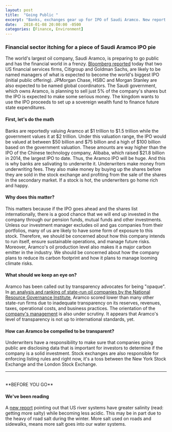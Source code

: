 ```yaml
---
layout: post
title:  "Going Public "
excerpt: "Banks, exchanges gear up for IPO of Saudi Aramco. New report points to damage on water systems from too much road salt."
date:   2018-01-08 20:00:00 -0500
categories: [Finance, Environment]
---
```


### Financial sector itching for a piece of Saudi Aramco IPO pie

The world's largest oil company, Saudi Aramco, is preparing to go public and has the financial world in a frenzy. <a href="https://www.bloomberg.com/news/articles/2018-01-08/goldman-citi-are-said-to-be-in-lead-for-top-roles-in-aramco-ipo" target="_blank">Bloomberg reported</a> today that two US financial services firms, Citigroup and Goldman Sachs, are likely to be named managers of what is expected to become the world's biggest IPO (initial public offering). JPMorgan Chase, HSBC and Morgan Stanley are also expected to be named global coordinators. The Saudi government, which owns Aramco, is planning to sell just 5% of the company's shares but the IPO is expected to make some serious money. The kingdom wants to use the IPO proceeds to set up a sovereign wealth fund to finance future state expenditures.

#### First, let's do the math

Banks are reportedly valuing Aramco at $1 trillion to $1.5 trillion while the government values it at $2 trillion. Under this valuation range, the IPO would be valued at between $50 billion and $75 billion and a high of $100 billion based on the government valuation. These amounts are way higher than the IPO of the Chinese technology company, Alibaba, which raised $21.8 billion in 2014, the largest IPO to date. Thus, the Aramco IPO will be huge. And this is why banks are salivating to underwrite it. Underwriters make money from underwriting fees. They also make money by buying up the shares before they are sold in the stock exchange and profiting from the sale of the shares in the secondary market. If a stock is hot, the underwriters go home rich and happy.

#### Why does this matter?

This matters because if the IPO goes ahead and the shares list internationally, there is a good chance that we will end up invested in the company through our pension funds, mutual funds and other investments. Unless our investment manager excludes oil and gas companies from their portfolios, many of us are likely to have some form of exposure to this stock. Therefore, we should be concerned about how this company intends to run itself, ensure sustainable operations, and manage future risks. Moreover, Aramco's oil production level also makes it a major carbon emitter in the industry. We should be concerned about how the company plans to reduce its carbon footprint and how it plans to manage looming climate risks.

#### What should we keep an eye on?

Aramco has been called out by transparency advocates for being "opaque". In <a href="https://resourcegovernance.org/sites/default/files/documents/2017-resource-governance-index.pdf" target="_blank">an analysis and ranking of state-run oil companies by the National Resource Governance Institute</a>, Aramco scored lower than many other state-run firms due to inadequate transparency on its reserves, revenues, taxes, operational costs, and business practices. The orientation of the <a href="https://resourcegovernance.org/blog/float-or-not-float-aramco-ipo-bellwether-state-owned-enterprise-governance" target="_blank">company's management</a> is also under scrutiny. It appears that Aramco's level of transparency is not up to international standards, yet.

#### How can Aramco be compelled to be transparent?

Underwriters have a responsibility to make sure that companies going public are disclosing data that is important for investors to determine if the company is a solid investment. Stock exchanges are also responsible for enforcing listing rules and right now, it's a toss between the New York Stock Exchange and the London Stock Exchange.

* * *
<br />
**BEFORE YOU GO**

#### **We've been reading**

A <a href="http://www.pnas.org/content/early/2018/01/03/1711234115" target="_blank">new report</a> pointing out that US river systems have greater salinity (read: getting more salty) while becoming less acidic. This may be in part due to the heavy of road salt during the winter. More salt used on roads and sidewalks, means more salt goes into our water systems.
